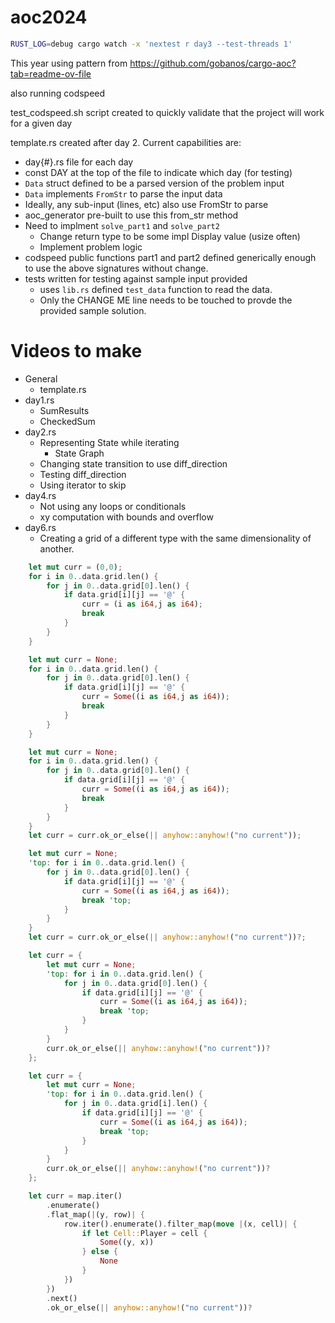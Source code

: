 # aoc2024

```sh
RUST_LOG=debug cargo watch -x 'nextest r day3 --test-threads 1'
```

This year using pattern from https://github.com/gobanos/cargo-aoc?tab=readme-ov-file

also running codspeed

test_codspeed.sh script created to quickly validate that the project will work for a given day

template.rs created after day 2.  Current capabilities are:

- day{#}.rs file for each day
- const DAY at the top of the file to indicate which day (for testing)
- `Data` struct defined to be a parsed version of the problem input
- `Data` implements `FromStr` to parse the input data
- Ideally, any sub-input (lines, etc) also use FromStr to parse
- aoc_generator pre-built to use this from_str method
- Need to implment `solve_part1` and `solve_part2`
    - Change return type to be some impl Display value (usize often)
    - Implement problem logic
- codspeed public functions part1 and part2 defined generically enough to use the above signatures without change.
- tests written for testing against sample input provided
    - uses `lib.rs` defined `test_data` function to read the data.
    - Only the CHANGE ME line needs to be touched to provde the provided sample solution.

# Videos to make

- General
    - template.rs
- day1.rs
    - SumResults
    - CheckedSum
- day2.rs
    - Representing State while iterating
        - State Graph
    - Changing state transition to use diff_direction
    - Testing diff_direction
    - Using iterator to skip
- day4.rs
    - Not using any loops or conditionals
    - xy computation with bounds and overflow
- day6.rs
    - Creating a grid of a different type with the same dimensionality of another.

```rust
    let mut curr = (0,0);
    for i in 0..data.grid.len() {
        for j in 0..data.grid[0].len() {
            if data.grid[i][j] == '@' {
                curr = (i as i64,j as i64);
                break
            }
        }
    }

    let mut curr = None;
    for i in 0..data.grid.len() {
        for j in 0..data.grid[0].len() {
            if data.grid[i][j] == '@' {
                curr = Some((i as i64,j as i64));
                break
            }
        }
    }

    let mut curr = None;
    for i in 0..data.grid.len() {
        for j in 0..data.grid[0].len() {
            if data.grid[i][j] == '@' {
                curr = Some((i as i64,j as i64));
                break
            }
        }
    }
    let curr = curr.ok_or_else(|| anyhow::anyhow!("no current"));

    let mut curr = None;
    'top: for i in 0..data.grid.len() {
        for j in 0..data.grid[0].len() {
            if data.grid[i][j] == '@' {
                curr = Some((i as i64,j as i64));
                break 'top;
            }
        }
    }
    let curr = curr.ok_or_else(|| anyhow::anyhow!("no current"))?;

    let curr = {
        let mut curr = None;
        'top: for i in 0..data.grid.len() {
            for j in 0..data.grid[0].len() {
                if data.grid[i][j] == '@' {
                    curr = Some((i as i64,j as i64));
                    break 'top;
                }
            }
        }
        curr.ok_or_else(|| anyhow::anyhow!("no current"))?
    };

    let curr = {
        let mut curr = None;
        'top: for i in 0..data.grid.len() {
            for j in 0..data.grid[i].len() {
                if data.grid[i][j] == '@' {
                    curr = Some((i as i64,j as i64));
                    break 'top;
                }
            }
        }
        curr.ok_or_else(|| anyhow::anyhow!("no current"))?
    };

    let curr = map.iter()
        .enumerate()
        .flat_map(|(y, row)| {
            row.iter().enumerate().filter_map(move |(x, cell)| {
                if let Cell::Player = cell {
                    Some((y, x))
                } else {
                    None
                }
            })
        })
        .next()
        .ok_or_else(|| anyhow::anyhow!("no current"))?

```